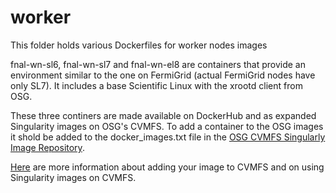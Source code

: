 # worker

This folder holds various Dockerfiles for worker nodes images

fnal-wn-sl6, fnal-wn-sl7 and fnal-wn-el8 are containers that provide an environment similar to the one on FermiGrid (actual FermiGrid nodes have only SL7).
It includes a base Scientific Linux with the xrootd client from OSG.

These three continers are made available on DockerHub and as expanded Singularity images on OSG's CVMFS.
To add a container to the OSG images it shold be added to the docker_images.txt file in the [OSG CVMFS Singularly Image Repository](https://github.com/opensciencegrid/cvmfs-singularity-sync). 

[Here](https://support.opensciencegrid.org/support/solutions/articles/12000024676-docker-and-singularity-containers) are more information about adding your image to CVMFS and on using Singularity images on CVMFS.

